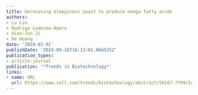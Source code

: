 ```yaml
---
title: Harnessing oleaginous yeast to produce omega fatty acids
authors:
- Lu Lin
- Rodrigo Ledesma-Amaro
- Xiao-Jun Ji
- He Huang
date: '2024-01-01'
publishDate: '2024-09-16T16:13:01.866535Z'
publication_types:
- article-journal
publication: '*Trends in Biotechnology*'
links:
- name: URL
  url: https://www.cell.com/trends/biotechnology/abstract/S0167-7799(24)00084-2
---
```

